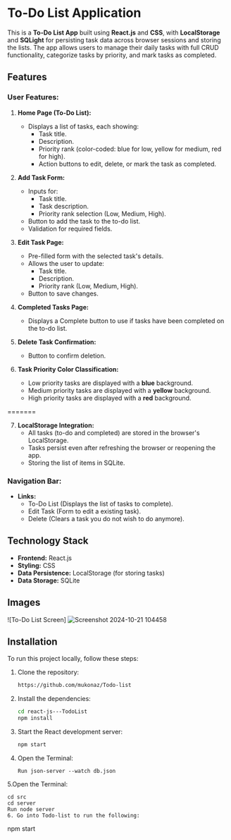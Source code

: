 # To-Do List Application
This is a **To-Do List App** built using **React.js** and **CSS**, with **LocalStorage** and **SQLight** for persisting task data across browser sessions and storing the lists. The app allows users to manage their daily tasks with full CRUD functionality, categorize tasks by priority, and mark tasks as completed.

## Features

### User Features:
1. **Home Page (To-Do List):**
   - Displays a list of tasks, each showing:
     - Task title.
     - Description.
     - Priority rank (color-coded: blue for low, yellow for medium, red for high).
     - Action buttons to edit, delete, or mark the task as completed.

2. **Add Task Form:**
   - Inputs for:
     - Task title.
     - Task description.
     - Priority rank selection (Low, Medium, High).
   - Button to add the task to the to-do list.
   - Validation for required fields.

3. **Edit Task Page:**
   - Pre-filled form with the selected task's details.
   - Allows the user to update:
     - Task title.
     - Description.
     - Priority rank (Low, Medium, High).
   - Button to save changes.

4. **Completed Tasks Page:**
   - Displays a Complete button to use if tasks have been completed on the to-do list.

5. **Delete Task Confirmation:**
   - Button to confirm deletion.
   
6. **Task Priority Color Classification:**
   - Low priority tasks are displayed with a **blue** background.
   - Medium priority tasks are displayed with a **yellow** background.
   - High priority tasks are displayed with a **red** background.

======= 

7. **LocalStorage Integration:**
   - All tasks (to-do and completed) are stored in the browser's LocalStorage.
   - Tasks persist even after refreshing the browser or reopening the app.
   - Storing the list of items in SQLite.


### Navigation Bar:
- **Links:**
  - To-Do List (Displays the list of tasks to complete).
  - Edit Task (Form to edit a existing task).
  - Delete (Clears a task you do not wish to do anymore).


## Technology Stack
- **Frontend:** React.js
- **Styling:** CSS
- **Data Persistence:** LocalStorage (for storing tasks)
- **Data Storage:** SQLite


## Images
![To-Do List Screen]
![Screenshot 2024-10-21 104458](https://github.com/user-attachments/assets/febf781d-9629-46b5-a32c-11e45aa2c45c)


## Installation
To run this project locally, follow these steps:

1. Clone the repository:
   ```bash
   https://github.com/mukonaz/Todo-list
   ```
2. Install the dependencies:
   ```bash
   cd react-js---TodoList
   npm install
   ```
3. Start the React development server:
   ```bash
   npm start
   ```
4. Open the Terminal:
   ```
   Run json-server --watch db.json
   ```
5.Open the Terminal:
   ```
   cd src
   cd server
   Run node server
6. Go into Todo-list to run the following:
   ```
   npm start

